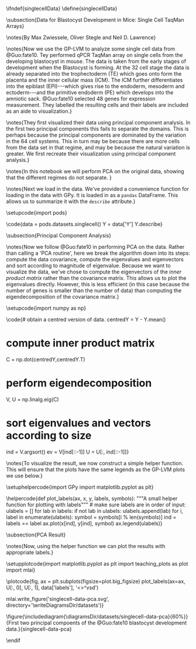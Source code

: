 \ifndef{singlecellData}
\define{singlecellData}


\subsection{Data for Blastocyst Development in Mice: Single Cell TaqMan Arrays}


\notes{By Max Zwiessele, Oliver Stegle and Neil D. Lawrence}

\notes{Now we use the GP-LVM to analyze some single cell data from @Guo:fate10. Tey performed qPCR TaqMan array on single cells from the developing blastocyst in mouse. The data is taken from the early stages of development when the Blastocyst is forming. At the 32 cell stage the data is already separated into the trophectoderm (TE) which goes onto form the placenta and the inner cellular mass (ICM). The ICM further differentiates into the epiblast (EPI)---which gives rise to the endoderm, mesoderm and ectoderm---and the primitive endoderm (PE) which develops into the amniotic sack. @Guo:fate10 selected 48 genes for expression measurement. They labelled the resulting cells and their labels are included as an aide to visualization.}

\notes{They first visualized their data using principal component analysis. In the first two principal components this fails to separate the domains. This is perhaps because the principal components are dominated by the variation in the 64 cell systems. This in turn may be because there are more cells from the data set in that regime, and may be because the natural variation is greater. We first recreate their visualization using principal component analysis.}


\notes{In this notebook we will perform PCA on the original data, showing that the different regimes do not separate. }


\notes{Next we load in the data. We've provided a convenience function for loading in the data with GPy. It is loaded in as a `pandas` DataFrame. This allows us to summarize it with the `describe` attribute.}

\setupcode{import pods}

\code{data = pods.datasets.singlecell()
Y = data['Y']
Y.describe}


\subsection{Principal Component Analysis}

\notes{Now we follow @Guo:fate10 in performing PCA on the data. Rather than calling a 'PCA routine', here we break the algorithm down into its steps: compute the data covariance, compute the eigenvalues and eigenvectors and sort according to magnitude of eigenvalue. Because we want to visualize the data, we've chose to compute the eigenvectors of the *inner product matrix* rather than the covariance matrix. This allows us to plot the eigenvalues directly. However, this is less efficient (in this case because the number of genes is smaller than the number of data) than computing the eigendecomposition of the covariance matrix.}


\setupcode{import numpy as np}

\code{# obtain a centred version of data.
centredY = Y - Y.mean()
# compute inner product matrix
C = np.dot(centredY,centredY.T)
# perform eigendecomposition
V, U = np.linalg.eig(C)
# sort eigenvalues and vectors according to size
ind = V.argsort()
ev = V[ind[::-1]]
U = U[:, ind[::-1]]}

\notes{To visualize the result, we now construct a simple helper
function. This will ensure that the plots have the same legends as the
GP-LVM plots we use below.}


\setuphelpercode{import GPy
import matplotlib.pyplot as plt}

\helpercode{def plot_labels(ax, x, y, labels, symbols):
    """A small helper function for plotting with labels"""
    # make sure labels are in order of input:
    ulabels = []
    for lab in labels:
        if not lab in ulabels:
            ulabels.append(lab)
    for i, label in enumerate(ulabels):
        symbol = symbols[i % len(symbols)]
        ind = labels == label
        ax.plot(x[ind], y[ind], symbol)
    ax.legend(ulabels)}

\subsection{PCA Result}

\notes{Now, using the helper function we can plot the results with appropriate labels.}


\setupplotcode{import matplotlib.pyplot as plt
import teaching_plots as plot
import mlai}

\plotcode{fig, ax = plt.subplots(figsize=plot.big_figsize)
plot_labels(ax=ax, U[:, 0], U[:, 1], data['labels'], '<>^vsd')

mlai.write_figure('singlecell-data-pca.svg', directory='\writeDiagramsDir/datasets')}

\figure{\includediagram{\diagramsDir/datasets/singlecell-data-pca}{60%}}{First two principal compoents of the @Guo:fate10 blastocyst development data.}{singlecell-data-pca}

\endif

